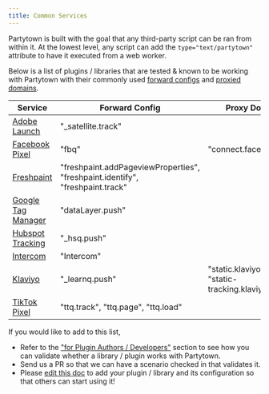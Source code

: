 ```yaml
---
title: Common Services
---
```


Partytown is built with the goal that any third-party script can be ran from within it. At the lowest level, any script can add the `type="text/partytown"` attribute to have it executed from a web worker.

Below is a list of plugins / libraries that are tested & known to be working with Partytown with their commonly used [forward configs](/forwarding-events) and [proxied domains](/proxying-requests).

| Service                                                                                                                    | Forward Config                                                                | Proxy Domain                                        |
| -------------------------------------------------------------------------------------------------------------------------- | ----------------------------------------------------------------------------- | --------------------------------------------------- |
| [Adobe Launch](https://experienceleague.adobe.com/docs/experience-platform/tags/client-side/satellite-object.html?lang=en) | "\_satellite.track"                                                           |                                                     |
| [Facebook Pixel](/facebook-pixel)                                                                                          | "fbq"                                                                         | "connect.facebook.net"                              |
| [Freshpaint](https://documentation.freshpaint.io/)                                                                         | "freshpaint.addPageviewProperties", "freshpaint.identify", "freshpaint.track" |                                                     |
| [Google Tag Manager](/google-tag-manager)                                                                                  | "dataLayer.push"                                                              |                                                     |
| [Hubspot Tracking](https://developers.hubspot.com/docs/api/events/tracking-code)                                           | "\_hsq.push"                                                                  |                                                     |
| [Intercom](https://developers.intercom.com/installing-intercom/docs/intercom-javascript)                                   | "Intercom"                                                                    |                                                     |
| [Klaviyo](https://developers.klaviyo.com/en/docs/javascript-api)                                                           | "\_learnq.push"                                                               | "static.klaviyo.com", "static-tracking.klaviyo.com" |
| [TikTok Pixel](https://ads.tiktok.com/marketing_api/docs?rid=959icq5stjr&id=1701890973258754)                              | "ttq.track", "ttq.page", "ttq.load"                                           |                                                     |

If you would like to add to this list,

- Refer to the ["for Plugin Authors / Developers"](https://github.com/BuilderIO/partytown/blob/main/DEVELOPER.md#plugin-authors--developers) section to see how you can validate whether a library / plugin works with Partytown.
- Send us a PR so that we can have a scenario checked in that validates it.
- Please [edit this doc](https://github.com/BuilderIO/partytown/edit/main/docs/common-services.md) to add your plugin / library and its configuration so that others can start using it!
